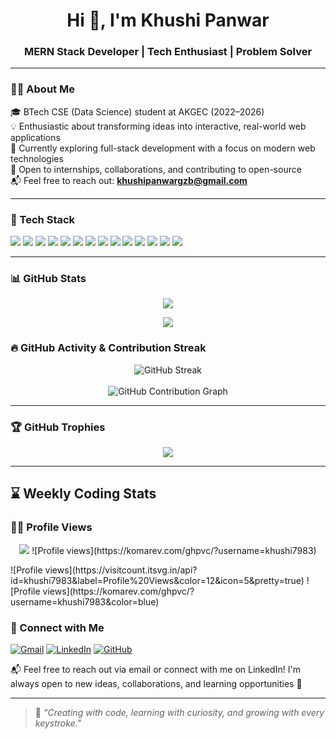 <h1 align="center">Hi 👋, I'm Khushi Panwar</h1>
<h3 align="center">MERN Stack Developer | Tech Enthusiast | Problem Solver</h3>

---

### 👩‍💻 About Me

🎓 BTech CSE (Data Science) student at AKGEC (2022–2026)  
💡 Enthusiastic about transforming ideas into interactive, real-world web applications  
🧠 Currently exploring full-stack development with a focus on modern web technologies  
🤝 Open to internships, collaborations, and contributing to open-source  
📬 Feel free to reach out: **khushipanwargzb@gmail.com**

---

### 🚀 Tech Stack

<p align="left">
  <img src="https://img.shields.io/badge/HTML5-E34F26?style=flat&logo=html5&logoColor=white" />
  <img src="https://img.shields.io/badge/CSS3-1572B6?style=flat&logo=css3&logoColor=white" />
  <img src="https://img.shields.io/badge/JavaScript-F7DF1E?style=flat&logo=javascript&logoColor=black" />
  <img src="https://img.shields.io/badge/React-20232A?style=flat&logo=react&logoColor=61DAFB" />
  <img src="https://img.shields.io/badge/Next.js-000000?style=flat&logo=next.js&logoColor=white" />
  <img src="https://img.shields.io/badge/Tailwind_CSS-38B2AC?style=flat&logo=tailwind-css&logoColor=white" />
  <img src="https://img.shields.io/badge/Node.js-339933?style=flat&logo=node.js&logoColor=white" />
  <img src="https://img.shields.io/badge/Express.js-000000?style=flat&logo=express&logoColor=white" />
  <img src="https://img.shields.io/badge/MongoDB-4EA94B?style=flat&logo=mongodb&logoColor=white" />
  <img src="https://img.shields.io/badge/Firebase-FFCA28?style=flat&logo=firebase&logoColor=black" />
  <img src="https://img.shields.io/badge/Postman-FF6C37?style=flat&logo=postman&logoColor=white" />
  <img src="https://img.shields.io/badge/Git-F05032?style=flat&logo=git&logoColor=white" />
  <img src="https://img.shields.io/badge/GitHub-181717?style=flat&logo=github&logoColor=white" />
  <img src="https://img.shields.io/badge/Java-007396?style=flat&logo=java&logoColor=white" />
</p>

---

### 📊 GitHub Stats

<p align="center">
  <img src="https://github-readme-stats.vercel.app/api?username=khushi7983&show_icons=true&theme=tokyonight" />
</p>
<p align="center">
  <img src="https://github-readme-stats.vercel.app/api/top-langs/?username=khushi7983&layout=compact&theme=tokyonight" />
</p>


### 🔥 GitHub Activity & Contribution Streak

<p align="center">
  <img src="https://streak-stats.demolab.com?user=khushi7983&theme=tokyonight&hide_border=true&border_radius=5" alt="GitHub Streak"/>
  <br><br>
  <img src="https://github-readme-activity-graph.vercel.app/graph?username=khushi7983&theme=react-dark&bg_color=1a1b27&color=00FFFF&line=00FFFF&point=FFFFFF&hide_border=true" alt="GitHub Contribution Graph" />
</p>

---

### 🏆 GitHub Trophies

<p align="center">
  <img src="https://github-profile-trophy.vercel.app/?username=khushi7983&theme=darkhub" />
</p>

---

## ⌛ Weekly Coding Stats

<!--START_SECTION:waka-->
<!--END_SECTION:waka-->

### 👩‍💻 Profile Views
<p align="center">
  <img src="https://visitcount.itsvg.in/api?id=khushi7983&label=Profile%20Views&color=6&icon=5&pretty=true" />
  ![Profile views](https://komarev.com/ghpvc/?username=khushi7983)

</p>
![Profile views](https://visitcount.itsvg.in/api?id=khushi7983&label=Profile%20Views&color=12&icon=5&pretty=true)
![Profile views](https://komarev.com/ghpvc/?username=khushi7983&color=blue)


### 🤝 Connect with Me

<p align="left">
  <a href="mailto:khushipanwargzb@gmail.com"><img src="https://img.shields.io/badge/Gmail-D14836?style=flat&logo=gmail&logoColor=white" alt="Gmail" /></a>
  <a href="https://www.linkedin.com/in/khushi-panwar-139323256/" target="_blank"><img src="https://img.shields.io/badge/LinkedIn-0A66C2?style=flat&logo=linkedin&logoColor=white" alt="LinkedIn" /></a>
  <a href="https://github.com/khushi7983" target="_blank"><img src="https://img.shields.io/badge/GitHub-181717?style=flat&logo=github&logoColor=white" alt="GitHub" /></a>
</p>

📬 Feel free to reach out via email or connect with me on LinkedIn! I'm always open to new ideas, collaborations, and learning opportunities 🚀

---

> 🌟 *"Creating with code, learning with curiosity, and growing with every keystroke."*
